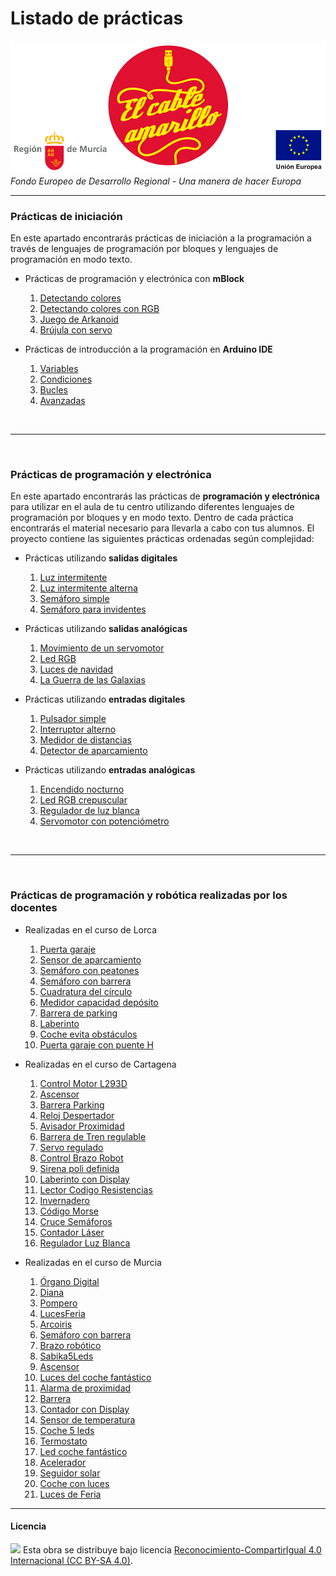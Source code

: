 # Listado de prácticas

<img src="ElCableAmarillo.png" /><br>
*Fondo Europeo de Desarrollo Regional - Una manera de hacer Europa*



***


### Prácticas de iniciación

En este apartado encontrarás prácticas de iniciación a la programación a través de lenguajes de programación por bloques y lenguajes de programación en modo texto. 

- Prácticas de programación y electrónica con **mBlock**
    1. [Detectando colores](Prácticas-de-iniciación/mBlock/Detectando-colores/)
    2. [Detectando colores con RGB](Prácticas-de-iniciación/mBlock/Detectando-colores-con-RGB/)
    3. [Juego de Arkanoid](Prácticas-de-iniciación/mBlock/Juego-de-Arkanoid/)
    4. [Brújula con servo](Prácticas-de-iniciación/mBlock/Brújula-con-servo/)
    
- Prácticas de introducción a la programación en **Arduino IDE**
    1. [Variables](Prácticas-de-iniciación/Arduino-IDE/Variables)
    2. [Condiciones](Prácticas-de-iniciación/Arduino-IDE/Condiciones)
    3. [Bucles](Prácticas-de-iniciación/Arduino-IDE/Bucles)
    4. [Avanzadas](Prácticas-de-iniciación/Arduino-IDE/Avanzadas)



<br />
<hr>
<br />



### Prácticas de programación y electrónica

En este apartado encontrarás las prácticas de **programación y electrónica** para utilizar en el aula de tu centro utilizando diferentes lenguajes de programación por bloques y en modo texto. Dentro de cada práctica encontrarás el material necesario para llevarla a cabo con tus alumnos. El proyecto contiene las siguientes prácticas ordenadas según complejidad:

- Prácticas utilizando **salidas digitales**
    1. [Luz intermitente](Salidas-digitales/Luz-intermitente/)
    2. [Luz intermitente alterna](Salidas-digitales/Luz-intermitente-alterna/)
    3. [Semáforo simple](Salidas-digitales/Semáforo-simple/)
    4. [Semáforo para invidentes](Salidas-digitales/Semáforo-para-invidentes/)
    
- Prácticas utilizando **salidas analógicas**
    1. [Movimiento de un servomotor](Salidas-analógicas/Movimiento-de-un-servomotor/)
    2. [Led RGB](Salidas-analógicas/Led-RGB/)
    3. [Luces de navidad](Salidas-analógicas/Luces-de-navidad/)
    4. [La Guerra de las Galaxias](Salidas-analógicas/La-Guerra-de-las-Galaxias/)

- Prácticas utilizando **entradas digitales**
    1. [Pulsador simple](Entradas-digitales/Pulsador-simple/)
    2. [Interruptor alterno](Entradas-digitales/Interruptor-alterno/)
    3. [Medidor de distancias](Entradas-digitales/Medidor-de-distancias/)
    4. [Detector de aparcamiento](Entradas-digitales/Detector-de-aparcamiento/)

- Prácticas utilizando **entradas analógicas**
    1. [Encendido nocturno](Entradas-analógicas/Encendido-nocturno)
    2. [Led RGB crepuscular](Entradas-analógicas/Led-RGB-crepuscular)
    3. [Regulador de luz blanca](Entradas-analógicas/Regulador-de-luz-blanca)
    4. [Servomotor con potenciómetro](Entradas-analógicas/Servomotor-con-potenciómetro)



<br />
<hr>
<br />



### Prácticas de programación y robótica realizadas por los docentes

- Realizadas en el curso de Lorca
    1. [Puerta garaje](Prácticas-docentes/Lorca/PuertaGaraje)
    2. [Sensor de aparcamiento](Prácticas-docentes/Lorca/SensorAparcamiento)
    3. [Semáforo con peatones](Prácticas-docentes/Lorca/SemáforoConPeatones)
    4. [Semáforo con barrera](Prácticas-docentes/Lorca/SemáforoConBarrera)
    5. [Cuadratura del círculo](Prácticas-docentes/Lorca/CuadraturaDelCírculo)
    6. [Medidor capacidad depósito](Prácticas-docentes/Lorca/MedidorCapacidadDepósito)
    7. [Barrera de parking](Prácticas-docentes/Lorca/BarreraDeParking)
    8. [Laberinto](Prácticas-docentes/Lorca/Laberinto)
    9. [Coche evita obstáculos](Prácticas-docentes/Lorca/CocheEvitaObstáculos)
    10. [Puerta garaje con puente H](Prácticas-docentes/Lorca/PuertaGarajePuenteH)

- Realizadas en el curso de Cartagena
    1. [Control Motor L293D](Prácticas-docentes/Cartagena/ControlMotorL293D)
    2. [Ascensor](Prácticas-docentes/Cartagena/Ascensor)
    3. [Barrera Parking](Prácticas-docentes/Cartagena/BarreraParking)
    4. [Reloj Despertador](Prácticas-docentes/Cartagena/RelojDespertador)
    5. [Avisador Proximidad](Prácticas-docentes/Cartagena/AvisadorProximidad)
    6. [Barrera de Tren regulable](Prácticas-docentes/Cartagena/BarreraDeTrenRegulable)
    7. [Servo regulado](Prácticas-docentes/Cartagena/ServoRegulado)
    8. [Control Brazo Robot](Prácticas-docentes/Cartagena/ControlBrazoRobot)
    9. [Sirena poli definida](Prácticas-docentes/Cartagena/SirenaPoliDefinida)
    10. [Laberinto con Display](Prácticas-docentes/Cartagena/LaberintoDisplay)
    11. [Lector Codigo Resistencias](Prácticas-docentes/Cartagena/LectorCodigoResistencias)
    12. [Invernadero](Prácticas-docentes/Cartagena/Invernadero)
    13. [Código Morse](Prácticas-docentes/Cartagena/CódigoMorse)
    14. [Cruce Semáforos](Prácticas-docentes/Cartagena/CruceSemáforos)
    15. [Contador Láser](Prácticas-docentes/Cartagena/ContadorLáser)
    16. [Regulador Luz Blanca](Prácticas-docentes/Cartagena/ReguladorLuzBlanca)

- Realizadas en el curso de Murcia
    1. [Órgano Digital](Prácticas-docentes/Murcia/ÓrganoDigital)
    2. [Diana](Prácticas-docentes/Murcia/Diana)
    3. [Pompero](Prácticas-docentes/Murcia/Pompero)
    4. [LucesFeria](Prácticas-docentes/Murcia/LucesFeria)
    5. [Arcoiris](Prácticas-docentes/Murcia/Arcoiris)
    6. [Semáforo con barrera](Prácticas-docentes/Murcia/SemáforoBarrera)
    7. [Brazo robótico](Prácticas-docentes/Murcia/BrazoRobótico)
    8. [Sabika5Leds](Prácticas-docentes/Murcia/Sabika5Leds)
    9. [Ascensor](Prácticas-docentes/Murcia/Ascensor)
    10. [Luces del coche fantástico](Prácticas-docentes/Murcia/LucesCocheFantástico)
    11. [Alarma de proximidad](Prácticas-docentes/Murcia/AlarmaProximidad)
    12. [Barrera](Prácticas-docentes/Murcia/Barrera)
    13. [Contador con Display](Prácticas-docentes/Murcia/ContadorDisplay)
    14. [Sensor de temperatura](Prácticas-docentes/Murcia/SensorTemperatura)
    15. [Coche 5 leds](Prácticas-docentes/Murcia/CocheFantástico)
    16. [Termostato](Prácticas-docentes/Murcia/Termostato)
    17. [Led coche fantástico](Prácticas-docentes/Murcia/LedCocheFantástico)
    18. [Acelerador](Prácticas-docentes/Murcia/Acelerador)
    19. [Seguidor solar](Prácticas-docentes/Murcia/Seguidorsolar)
    20. [Coche con luces](Prácticas-docentes/Murcia/CocheConLuces)
    21. [Luces de Feria](Prácticas-docentes/Murcia/LucesDeFeria)


***



#### Licencia

<img src="http://i.creativecommons.org/l/by-sa/4.0/88x31.png" /> Esta obra se distribuye bajo licencia [Reconocimiento-CompartirIgual 4.0 Internacional (CC BY-SA 4.0)](https://creativecommons.org/licenses/by-sa/4.0/deed.es_ES).
